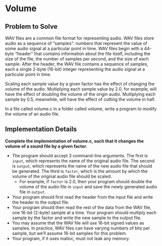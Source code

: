 # Volume
## Problem to Solve
WAV files are a common file format for representing audio. WAV files store audio as a sequence of “samples”: numbers that represent the value of some audio signal at a particular point in time. WAV files begin with a 44-byte “header” that contains information about the file itself, including the size of the file, the number of samples per second, and the size of each sample. After the header, the WAV file contains a sequence of samples, each a single 2-byte (16-bit) integer representing the audio signal at a particular point in time.

Scaling each sample value by a given factor has the effect of changing the volume of the audio. Multiplying each sample value by 2.0, for example, will have the effect of doubling the volume of the origin audio. Multiplying each sample by 0.5, meanwhile, will have the effect of cutting the volume in half.

In a file called volume.c in a folder called volume, write a program to modify the volume of an audio file.

## Implementation Details

**Complete the implementation of volume.c, such that it changes the volume of a sound file by a given factor.**

- The program should accept 3 command-line arguments. The first is ```input```, which represents the name of the original audio file. The second is ```output```, which represents the name of the new audio file that should be generated. The third is ```factor```, which is the amount by which the volume of the original audio file should be scaled.
  - For example, if ```factor``` is 2.0, then your program should double the volume of the audio file in ```input``` and save the newly generated audio file in ```output```.
- Your program should first read the header from the input file and write the header to the output file.
- Your program should then read the rest of the data from the WAV file, one 16-bit (2-byte) sample at a time. Your program should multiply each sample by the factor and write the new sample to the output file.
- You may assume that the WAV file will use 16-bit signed values as samples. In practice, WAV files can have varying numbers of bits per sample, but we’ll assume 16-bit samples for this problem.
- Your program, if it uses malloc, must not leak any memory.
